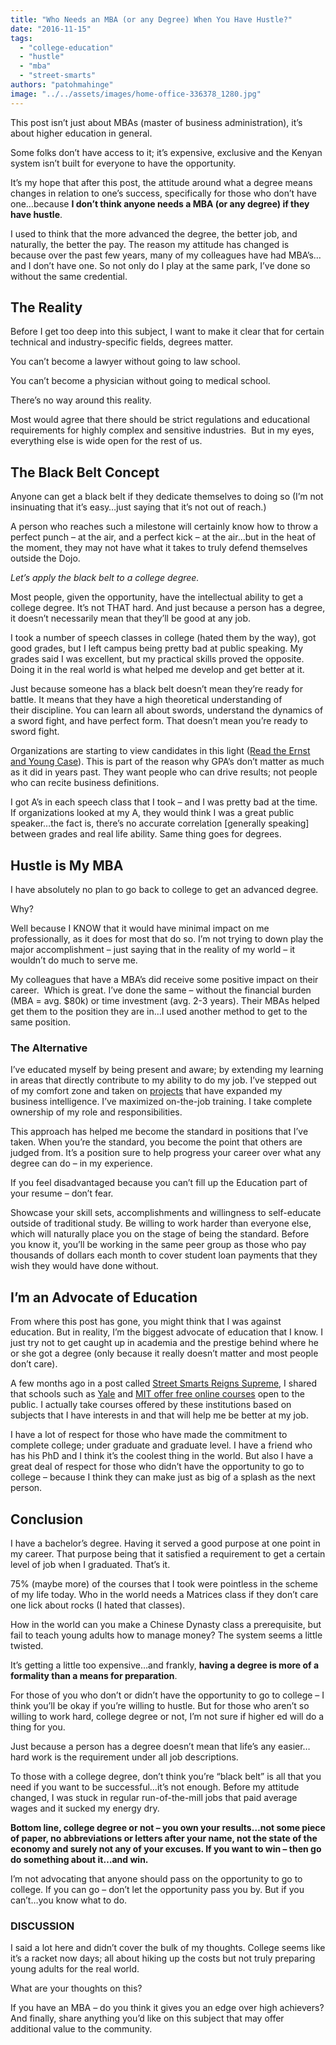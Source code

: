 ```yaml
---
title: "Who Needs an MBA (or any Degree) When You Have Hustle?"
date: "2016-11-15"
tags: 
  - "college-education"
  - "hustle"
  - "mba"
  - "street-smarts"
authors: "patohmahinge"
image: "../../assets/images/home-office-336378_1280.jpg"
---
```


This post isn’t just about MBAs (master of business administration), it’s about higher education in general.

Some folks don’t have access to it; it’s expensive, exclusive and the Kenyan system isn’t built for everyone to have the opportunity.

It’s my hope that after this post, the attitude around what a degree means changes in relation to one’s success, specifically for those who don’t have one…because **I don’t think anyone needs a MBA (or any degree) if they have hustle**.

I used to think that the more advanced the degree, the better job, and naturally, the better the pay. The reason my attitude has changed is because over the past few years, many of my colleagues have had MBA’s…and I don’t have one. So not only do I play at the same park, I’ve done so without the same credential.

## The Reality

Before I get too deep into this subject, I want to make it clear that for certain technical and industry-specific fields, degrees matter.

You can’t become a lawyer without going to law school.

You can’t become a physician without going to medical school.

There’s no way around this reality.

Most would agree that there should be strict regulations and educational requirements for highly complex and sensitive industries.  But in my eyes, everything else is wide open for the rest of us.

## The Black Belt Concept

Anyone can get a black belt if they dedicate themselves to doing so (I’m not insinuating that it’s easy…just saying that it’s not out of reach.)

A person who reaches such a milestone will certainly know how to throw a perfect punch – at the air, and a perfect kick – at the air…but in the heat of the moment, they may not have what it takes to truly defend themselves outside the Dojo.

_Let’s apply the black belt to a college degree._

Most people, given the opportunity, have the intellectual ability to get a college degree. It’s not THAT hard. And just because a person has a degree, it doesn’t necessarily mean that they’ll be good at any job.

I took a number of speech classes in college (hated them by the way), got good grades, but I left campus being pretty bad at public speaking. My grades said I was excellent, but my practical skills proved the opposite. Doing it in the real world is what helped me develop and get better at it.

Just because someone has a black belt doesn’t mean they’re ready for battle. It means that they have a high theoretical understanding of their discipline. You can learn all about swords, understand the dynamics of a sword fight, and have perfect form. That doesn’t mean you’re ready to sword fight.

Organizations are starting to view candidates in this light ([Read the Ernst and Young Case](http://www.huffingtonpost.co.uk/2016/01/07/ernst-and-young-removes-degree-classification-entry-criteria_n_7932590.html)). This is part of the reason why GPA’s don’t matter as much as it did in years past. They want people who can drive results; not people who can recite business definitions.

I got A’s in each speech class that I took – and I was pretty bad at the time. If organizations looked at my A, they would think I was a great public speaker…the fact is, there’s no accurate correlation \[generally speaking\] between grades and real life ability. Same thing goes for degrees.

## Hustle is My MBA

I have absolutely no plan to go back to college to get an advanced degree.

Why?

Well because I KNOW that it would have minimal impact on me professionally, as it does for most that do so. I’m not trying to down play the major accomplishment – just saying that in the reality of my world – it wouldn’t do much to serve me.

My colleagues that have a MBA’s did receive some positive impact on their career.  Which is great. I’ve done the same – without the financial burden (MBA = avg. $80k) or time investment (avg. 2-3 years). Their MBAs helped get them to the position they are in…I used another method to get to the same position.

### The Alternative

I’ve educated myself by being present and aware; by extending my learning in areas that directly contribute to my ability to do my job. I’ve stepped out of my comfort zone and taken on [projects](https://mahinge.com/rank-bank-week-two-niche-site-update/) that have expanded my business intelligence. I’ve maximized on-the-job training. I take complete ownership of my role and responsibilities.

This approach has helped me become the standard in positions that I’ve taken. When you’re the standard, you become the point that others are judged from. It’s a position sure to help progress your career over what any degree can do – in my experience.

If you feel disadvantaged because you can’t fill up the Education part of your resume – don’t fear.

Showcase your skill sets, accomplishments and willingness to self-educate outside of traditional study. Be willing to work harder than everyone else, which will naturally place you on the stage of being the standard. Before you know it, you’ll be working in the same peer group as those who pay thousands of dollars each month to cover student loan payments that they wish they would have done without.

## I’m an Advocate of Education

From where this post has gone, you might think that I was against education. But in reality, I’m the biggest advocate of education that I know. I just try not to get caught up in academia and the prestige behind where he or she got a degree (only because it really doesn’t matter and most people don’t care).

A few months ago in a post called [Street Smarts Reigns Supreme](https://mahinge.com/street-smarts/), I shared that schools such as [Yale](http://oyc.yale.edu/) and [MIT offer free online courses](http://ocw.mit.edu/index.htm) open to the public. I actually take courses offered by these institutions based on subjects that I have interests in and that will help me be better at my job.

I have a lot of respect for those who have made the commitment to complete college; under graduate and graduate level. I have a friend who has his PhD and I think it’s the coolest thing in the world. But also I have a great deal of respect for those who didn’t have the opportunity to go to college – because I think they can make just as big of a splash as the next person.

## Conclusion

I have a bachelor’s degree. Having it served a good purpose at one point in my career. That purpose being that it satisfied a requirement to get a certain level of job when I graduated. That’s it.

75% (maybe more) of the courses that I took were pointless in the scheme of my life today. Who in the world needs a Matrices class if they don’t care one lick about rocks (I hated that classes).

How in the world can you make a Chinese Dynasty class a prerequisite, but fail to teach young adults how to manage money? The system seems a little twisted.

It’s getting a little too expensive…and frankly, **having a degree is more of a formality than a means for preparation**.

For those of you who don’t or didn’t have the opportunity to go to college – I think you’ll be okay if you’re willing to hustle. But for those who aren’t so willing to work hard, college degree or not, I’m not sure if higher ed will do a thing for you.

Just because a person has a degree doesn’t mean that life’s any easier…hard work is the requirement under all job descriptions.

To those with a college degree, don’t think you’re “black belt” is all that you need if you want to be successful…it’s not enough. Before my attitude changed, I was stuck in regular run-of-the-mill jobs that paid average wages and it sucked my energy dry.

**Bottom line, college degree or not – you own your results…not some piece of paper, no abbreviations or letters after your name, not the state of the economy and surely not any of your excuses. If you want to win – then go do something about it…and win.**

I’m not advocating that anyone should pass on the opportunity to go to college. If you can go – don’t let the opportunity pass you by. But if you can’t…you know what to do.

### DISCUSSION

I said a lot here and didn’t cover the bulk of my thoughts. College seems like it’s a racket now days; all about hiking up the costs but not truly preparing young adults for the real world.

What are your thoughts on this?

If you have an MBA – do you think it gives you an edge over high achievers? And finally, share anything you’d like on this subject that may offer additional value to the community.

